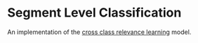 # Segment Level Classification

An implementation of the [cross class relevance learning](https://arxiv.org/abs/1911.08548) model.